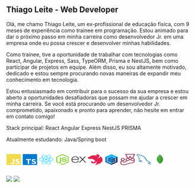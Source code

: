 ## Thiago Leite - Web Developer
 <div>
   Olá, me chamo Thiago Leite, um ex-profissional de educação física, com 9 meses de experiência como trainee em programação. Estou animado para dar o próximo passo em minha carreira como desenvolvedor Jr. em uma empresa onde eu possa crescer e desenvolver minhas habilidades.

Como trainee, tive a oportunidade de trabalhar com tecnologias como React, Angular, Express, Sass, TypeORM, Prisma e NestJS, bem como participar de projetos em equipe. Além disso, eu sou altamente motivado, dedicado e estou sempre procurando novas maneiras de expandir meu conhecimento em tecnologia.

Estou entusiasmado em contribuir para o sucesso da sua empresa e estou aberto a oportunidades desafiadoras que possam me ajudar a crescer em minha carreira. Se você está procurando um desenvolvedor Jr. comprometido, apaixonado e pronto para aprender, não hesite em entrar em contato comigo!

Stack principal:
React
Angular
Express
NestJS
PRISMA


Atualmente estudando: 
Java/Spring boot
</div>
 <br>
 <span>
  <img align="center" alt="JavaScript" height="30" width="40" src="https://raw.githubusercontent.com/devicons/devicon/master/icons/javascript/javascript-plain.svg">
  <img align="center" alt="TypeScript" height="30" width="40" src="https://github.com/devicons/devicon/blob/master/icons/typescript/typescript-original.svg">
  <img align="center" alt="React" height="30" width="40" src="https://raw.githubusercontent.com/devicons/devicon/master/icons/react/react-original.svg">
  
  <img align="center" alt="Nodejs" height="30" width="40" src="https://raw.githubusercontent.com/devicons/devicon/master/icons/nodejs/nodejs-original.svg">
 <img align="center" alt="Express" height="30" width="40" src="https://raw.githubusercontent.com/devicons/devicon/master/icons/express/express-original.svg"
 <br />
 <img align="center" alt="NestJS" height="30" width="40" src="https://raw.githubusercontent.com/devicons/devicon/master/icons/nestjs/nestjs-plain.svg">
 <img align="center" alt="Sequelize" height="30" width="40" src="https://raw.githubusercontent.com/devicons/devicon/master/icons/sequelize/sequelize-original.svg">
 <img align="center" alt="Sequelize" height="30" width="40" src="https://raw.githubusercontent.com/devicons/devicon/master/icons/jest/jest-plain.svg">
 <img align="center" alt="Mysql" height="30" width="40" src="https://raw.githubusercontent.com/devicons/devicon/master/icons/mysql/mysql-original.svg">
  <img align="center" alt="Mongodb" height="30" width="40" src="https://raw.githubusercontent.com/devicons/devicon/master/icons/mongodb/mongodb-original.svg">
</span>

  
  ##
 
<div>  
  <a href = "mailto:leite.tjs@gmail.com"><img src="https://img.shields.io/badge/-Gmail-%23333?style=for-the-badge&logo=gmail&logoColor=white" target="_blank"></a>
  <a href="https://www.linkedin.com/in/leite-tjs/ target="_blank"><img src="https://img.shields.io/badge/-LinkedIn-%230077B5?style=for-the-badge&logo=linkedin&logoColor=white" target="_blank"></a>
</div>
